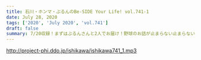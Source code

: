 ```yaml
---
title: 石川・ホンマ・ぶるんのBe-SIDE Your Life! vol.741-1
date: July 28, 2020
tags: ['2020', 'July 2020', 'vol.741']
draft: false
summary: 7/20収録！まずはぶるんさんと2人でお届け！野球のお話が止まらない止まらない！！
---
```


http://project-phi.ddo.jp/ishikawa/ishikawa741_1.mp3
